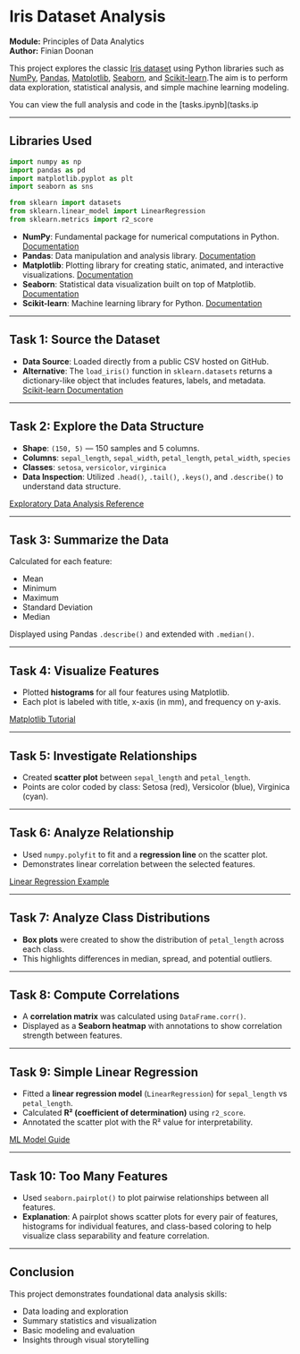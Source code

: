 
# Iris Dataset Analysis

**Module:** Principles of Data Analytics  
**Author:** Finian Doonan

This project explores the classic [Iris dataset](https://archive.ics.uci.edu/ml/datasets/iris) using Python libraries such as [NumPy](https://numpy.org/), [Pandas](https://pandas.pydata.org/), [Matplotlib](https://matplotlib.org/), [Seaborn](https://seaborn.pydata.org/), and [Scikit-learn](https://scikit-learn.org/).The aim is to perform data exploration, statistical analysis, and simple machine learning modeling. 

You can view the full analysis and code in the [tasks.ipynb](tasks.ip


---

##  Libraries Used

```python
import numpy as np
import pandas as pd
import matplotlib.pyplot as plt
import seaborn as sns

from sklearn import datasets
from sklearn.linear_model import LinearRegression
from sklearn.metrics import r2_score
```

- **NumPy**: Fundamental package for numerical computations in Python. [Documentation](https://numpy.org/doc/)
- **Pandas**: Data manipulation and analysis library. [Documentation](https://pandas.pydata.org/docs/)
- **Matplotlib**: Plotting library for creating static, animated, and interactive visualizations. [Documentation](https://matplotlib.org/stable/contents.html)
- **Seaborn**: Statistical data visualization built on top of Matplotlib. [Documentation](https://seaborn.pydata.org/)
- **Scikit-learn**: Machine learning library for Python. [Documentation](https://scikit-learn.org/stable/documentation.html)

---

##  Task 1: Source the Dataset

- **Data Source**: Loaded directly from a public CSV hosted on GitHub.
- **Alternative**: The `load_iris()` function in `sklearn.datasets` returns a dictionary-like object that includes features, labels, and metadata. [Scikit-learn Documentation](https://scikit-learn.org/stable/modules/generated/sklearn.datasets.load_iris.html)

---

##  Task 2: Explore the Data Structure

- **Shape**: `(150, 5)` — 150 samples and 5 columns.
- **Columns**: `sepal_length`, `sepal_width`, `petal_length`, `petal_width`, `species`
- **Classes**: `setosa`, `versicolor`, `virginica`
- **Data Inspection**: Utilized `.head()`, `.tail()`, `.keys()`, and `.describe()` to understand data structure.

[Exploratory Data Analysis Reference](https://www.geeksforgeeks.org/exploratory-data-analysis-on-iris-dataset/)

---

##  Task 3: Summarize the Data

Calculated for each feature:

- Mean
- Minimum
- Maximum
- Standard Deviation
- Median

Displayed using Pandas `.describe()` and extended with `.median()`.

---

##  Task 4: Visualize Features

- Plotted **histograms** for all four features using Matplotlib.
- Each plot is labeled with title, x-axis (in mm), and frequency on y-axis.

[Matplotlib Tutorial](https://www.geeksforgeeks.org/matplotlib-tutorial/)

---

##  Task 5: Investigate Relationships

- Created **scatter plot** between `sepal_length` and `petal_length`.
- Points are color coded by class: Setosa (red), Versicolor (blue), Virginica (cyan).

---

## Task 6: Analyze Relationship

- Used `numpy.polyfit` to fit and a **regression line** on the scatter plot.
- Demonstrates linear correlation between the selected features.

[Linear Regression Example](https://warwick.ac.uk/fac/sci/moac/people/students/peter_cock/r/iris_lm/)

---

## Task 7: Analyze Class Distributions

- **Box plots** were created to show the distribution of `petal_length` across each class.
- This highlights differences in median, spread, and potential outliers.

---

## Task 8: Compute Correlations

- A **correlation matrix** was calculated using `DataFrame.corr()`.
- Displayed as a **Seaborn heatmap** with annotations to show correlation strength between features.

---

## Task 9: Simple Linear Regression

- Fitted a **linear regression model** (`LinearRegression`) for `sepal_length` vs `petal_length`.
- Calculated **R² (coefficient of determination)** using `r2_score`.
- Annotated the scatter plot with the R² value for interpretability.

[ML Model Guide](https://www.codeunderscored.com/building-your-first-machine-learning-model-using-iris-dataset/)

---

## Task 10: Too Many Features

- Used `seaborn.pairplot()` to plot pairwise relationships between all features.
- **Explanation**: A pairplot shows scatter plots for every pair of features, histograms for individual features, and class-based coloring to help visualize class separability and feature correlation.

---

## Conclusion

This project demonstrates foundational data analysis skills:

- Data loading and exploration
- Summary statistics and visualization
- Basic modeling and evaluation
- Insights through visual storytelling
